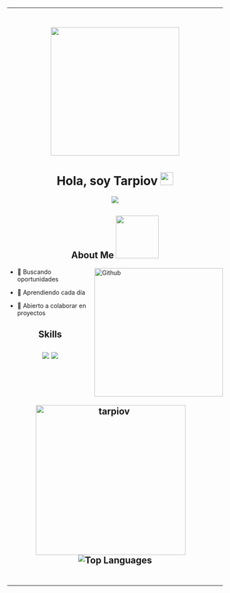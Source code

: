 ---
<br>

<p align="center">
    <img width="300" src="https://i.giphy.com/media/v1.Y2lkPTc5MGI3NjExaXBudTJ3bzlzZG9heGFwOTlwYml2MzVqZHU4N2hyemRlenk1MXRlbiZlcD12MV9pbnRlcm5hbF9naWZfYnlfaWQmY3Q9Zw/ztpMY1t5VYWlO/giphy.gif">
</p>

<div align="center">
<h1> Hola, soy Tarpiov  <img src = "https://raw.githubusercontent.com/MartinHeinz/MartinHeinz/master/wave.gif" width = 30px> </h1>
<p align='center'>

[![](https://visitcount.itsvg.in/api?id=tarpiov&label=Profile%20Views&color=12&icon=5&pretty=false)](https://visitcount.itsvg.in)
</p>
</div>

<h2 align=center> About Me <img src = "https://media0.giphy.com/media/KDDpcKigbfFpnejZs6/giphy.gif?cid=ecf05e47oy6f4zjs8g1qoiystc56cu7r9tb8a1fe76e05oty&rid=giphy.gif" width = 100px></h2>

<img width="300px" align="right" alt="Github" src="https://i.giphy.com/media/v1.Y2lkPTc5MGI3NjExNTRsYmYwOHYzbm1zdmY2OWlicm81c25jNGNienc5MnBpeWowMW1scSZlcD12MV9pbnRlcm5hbF9naWZfYnlfaWQmY3Q9cw/VvoYXi1SfFplFXfEEG/giphy.gif"  />

- 🔭 Buscando oportunidades
  
- 🌱 Aprendiendo cada día
  
- 👯 Abierto a colaborar en proyectos
  


<h2 align=center> Skills <br> <br><img src="https://skillicons.dev/icons?i=github,git,docker,vscode,flask" />
<img src="https://skillicons.dev/icons?i=bash,python,javascript&theme=dark" />

  
<br>
<br>
  <br>
  
<div align="center">
  <!-- Estadísticas de GitHub -->
  <img src="https://github-readme-stats.vercel.app/api?username=tarpiov&show_icons=true&locale=en&theme=material-palenight" alt="tarpiov" width="350" style="margin-right: 20px; margin-top: 20px;" />
  <img src="https://github-readme-stats.vercel.app/api/top-langs/?username=tarpiov&layout=compact&theme=dracula" alt="Top Languages" />



</div>


<br>


-----
